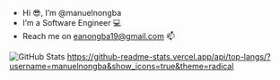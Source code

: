 - Hi 😎, I’m @manuelnongba
- I’m a Software Engineer 💻
- Reach me on eanongba19@gmail.com 📫

<!---
manuelnongba/manuelnongba is a ✨ special ✨ repository because its `README.md` (this file) appears on your GitHub profile.
You can click the Preview link to take a look at your changes.
--->
![GitHub Stats](https://github-readme-stats.vercel.app/api?username=manuelnongba&theme=radical)
https://github-readme-stats.vercel.app/api/top-langs/?username=manuelnongba&show_icons=true&theme=radical
